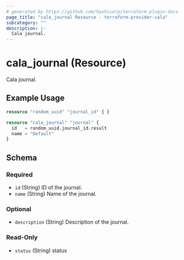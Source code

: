 ```yaml
---
# generated by https://github.com/hashicorp/terraform-plugin-docs
page_title: "cala_journal Resource - terraform-provider-cala"
subcategory: ""
description: |-
  Cala journal.
---
```


# cala_journal (Resource)

Cala journal.

## Example Usage

```terraform
resource "random_uuid" "journal_id" { }

resource "cala_journal" "journal" {
  id   = random_uuid.journal_id.result
  name = "Default"
}
```

<!-- schema generated by tfplugindocs -->
## Schema

### Required

- `id` (String) ID of the journal.
- `name` (String) Name of the journal.

### Optional

- `description` (String) Description of the journal.

### Read-Only

- `status` (String) status
